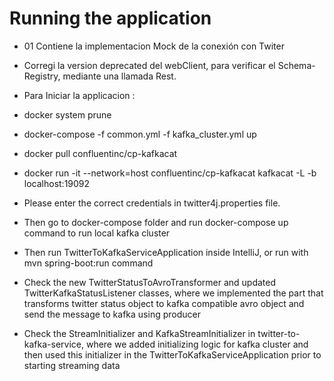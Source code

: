 # Running the application
- 01 Contiene la implementacion Mock de la conexión con Twiter
- Corregi la version deprecated del webClient, para verificar el Schema-Registry, mediante una llamada Rest.
- Para Iniciar la applicacion :
- docker system prune
- docker-compose -f common.yml -f kafka_cluster.yml up
- docker pull confluentinc/cp-kafkacat
- docker run -it --network=host confluentinc/cp-kafkacat kafkacat -L -b localhost:19092

- Please enter the correct credentials in twitter4j.properties file.
- Then go to docker-compose folder and run docker-compose up command to run local kafka cluster
- Then run TwitterToKafkaServiceApplication inside IntelliJ, or run with mvn spring-boot:run command
- Check the new TwitterStatusToAvroTransformer and updated TwitterKafkaStatusListener classes, where we implemented the part 
that transforms twitter status object to kafka compatible avro object and send the message to kafka using producer  
- Check the StreamInitializer and KafkaStreamInitializer in twitter-to-kafka-service, where we added initializing logic for kafka cluster
and then used this initializer in the TwitterToKafkaServiceApplication prior to starting streaming data
